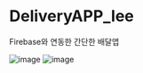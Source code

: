 # DeliveryAPP_lee
Firebase와 연동한 간단한 배달앱

![image](https://user-images.githubusercontent.com/49627260/80856305-b1370980-8c83-11ea-9522-8580ee189ea0.png)
![image](https://user-images.githubusercontent.com/49627260/80856316-d3308c00-8c83-11ea-95e8-a39105dfd25e.png)
